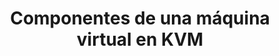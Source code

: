 ---
title: Componentes de una máquina virtual en KVM
menu:
  sidebar:
    name: Componentes de una VM
    identifier: componentes-vm
    parent: gestion-maquinas-kvm
    weight: 2
---